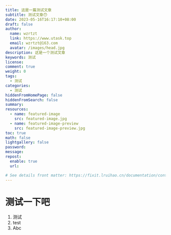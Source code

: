 ```yaml
---
title: 这是一篇测试文章
subtitle: 测试文章😯
date: 2023-05-16T16:17:10+08:00
draft: false
author:
  name: wzrtzt
  link: https://www.utask.top
  email: wzrtzt@163.com
  avatar: /images/head.jpg
description: 这是一个测试文章
keywords: 测试
license:
comment: true
weight: 0
tags:
  - 测试
categories:
  - 测试
hiddenFromHomePage: false
hiddenFromSearch: false
summary:
resources:
  - name: featured-image
    src: featured-image.jpg
  - name: featured-image-preview
    src: featured-image-preview.jpg
toc: true
math: false
lightgallery: false
password:
message:
repost:
  enable: true
  url:

# See details front matter: https://fixit.lruihao.cn/documentation/content-management/introduction/#front-matter
---
```

# 测试一下吧
1. 测试
2. test
3. Abc
<!--more-->
